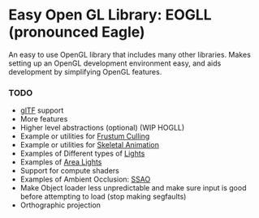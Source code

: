 # Easy Open GL Library: EOGLL (pronounced Eagle)

An easy to use OpenGL library that includes many other libraries. Makes setting up an OpenGL development environment easy, and aids development by simplifying OpenGL features.

### TODO
- [glTF](https://registry.khronos.org/glTF/specs/2.0/glTF-2.0.html) support
- More features
- Higher level abstractions (optional) (WIP HOGLL)
- Example or utilities for [Frustum Culling](https://learnopengl.com/Guest-Articles/2021/Scene/Frustum-Culling)
- Example or utilities for [Skeletal Animation](https://learnopengl.com/Guest-Articles/2020/Skeletal-Animation)
- Examples of Different types of [Lights](https://learnopengl.com/Lighting/Light-casters)
- Examples of [Area Lights](https://learnopengl.com/Guest-Articles/2022/Area-Lights)
- Support for compute shaders
- Examples of Ambient Occlusion: [SSAO](https://learnopengl.com/Advanced-Lighting/SSAO)
- Make Object loader less unpredictable and make sure input is good before attempting to load (stop making segfaults)
- Orthographic projection
